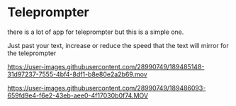 # Teleprompter

there is a lot of app for teleprompter but this is a simple one.

Just past your text, increase or reduce the speed that the text will mirror for the teleprompter


https://user-images.githubusercontent.com/28990749/189485148-31d97237-7555-4bf4-8df1-b8e80e2a2b69.mov



https://user-images.githubusercontent.com/28990749/189486093-659fd9e4-f6e2-43eb-aee0-4f17030b0f74.MOV

